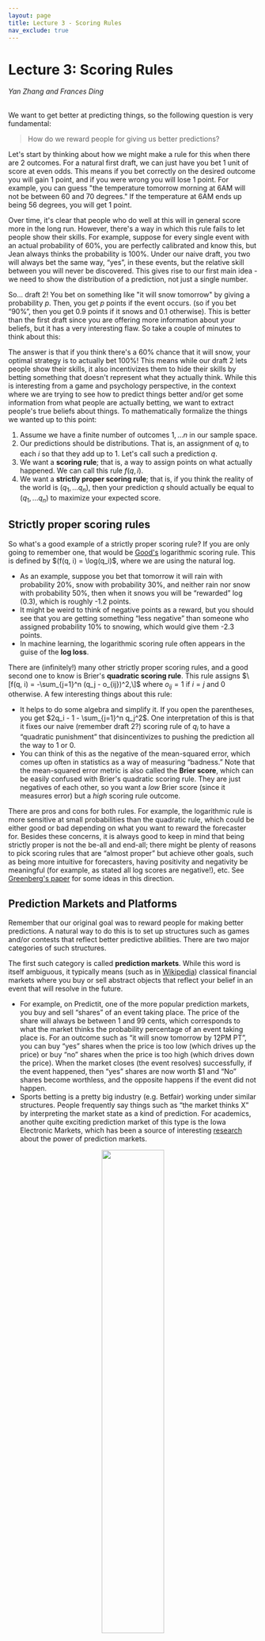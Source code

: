 ```yaml
---
layout: page
title: Lecture 3 - Scoring Rules
nav_exclude: true
---
```


<script type="text/javascript" async src="https://cdnjs.cloudflare.com/ajax/libs/mathjax/2.7.3/MathJax.js?config=TeX-MML-AM_CHTML">
MathJax.Hub.Config({
    tex2jax: {
        inlineMath: [["$", "$"], ["\\(", "\\)"]],
        processEscapes: true
    }
});
</script>

# Lecture 3: Scoring Rules
<i>Yan Zhang and Frances Ding</i><br>
<br>
 
We want to get better at predicting things, so the following question is very fundamental: 
 
> How do we reward people for giving us better predictions?
 
Let's start by thinking about how we might make a rule for this when there are 2 outcomes. For a natural first draft, we can just have you bet 1 unit of score at even odds. This means if you bet correctly on the desired outcome you will gain 1 point, and if you were wrong you will lose 1 point. For example, you can guess "the temperature tomorrow morning at 6AM will not be between 60 and 70 degrees." If the temperature at 6AM ends up being 56 degrees, you will get 1 point.

Over time, it's clear that people who do well at this will in general score more in the long run. However, there's a way in which this rule fails to let people show their skills. For example, suppose for every single event with an actual probability of 60%, you are perfectly calibrated and know this, but Jean always thinks the probability is 100%. Under our naive draft, you two will always bet the same way, “yes”, in these events, but the relative skill between you will never be discovered. This gives rise to our first main idea - we need to show the distribution of a prediction, not just a single number.

So... draft 2! You bet on something like "it will snow tomorrow" by giving a probability $p$. Then, you get $p$ points if the event occurs. (so if you bet “90%”, then you get 0.9 points if it snows and 0.1 otherwise). This is better than the first draft since you are offering more information about your beliefs, but it has a very interesting flaw. So take a couple of minutes to think about this: 

The answer is that if you think there's a 60% chance that it will snow, your optimal strategy is to actually bet 100%! This means while our draft 2 lets people show their skills, it also incentivizes them to hide their skills by betting something that doesn't represent what they actually think. While this is interesting from a game and psychology perspective, in the context where we are trying to see how to predict things better and/or get some information from what people are actually betting, we want to extract people's true beliefs about things. To mathematically formalize the things we wanted up to this point:

1. Assume we have a finite number of outcomes $1, \ldots n$ in our sample space.
2. Our predictions should be distributions. That is, an assignment of $q_i$ to each $i$ so that they add up to 1. Let's call such a prediction $q$.
3. We want a **scoring rule**; that is, a way to assign points on what actually happened. We can call this rule $f(q, i)$.
4. We want a **strictly proper scoring rule**; that is, if you think the reality of the world is $(q_1, ... q_n)$, then your prediction $q$ should actually be equal to $(q_1, ... q_n)$ to maximize your expected score.

## Strictly proper scoring rules

So what's a good example of a strictly proper scoring rule? If you are only going to remember one, that would be [Good's](https://rss.onlinelibrary.wiley.com/doi/10.1111/j.2517-6161.1952.tb00104.x) logarithmic scoring rule. This is defined by \$(f(q, i) = \log(q_i)$, where we are using the natural log.

* As an example, suppose you bet that tomorrow it will rain with probability 20%, snow with probability 30%, and neither rain nor snow with probability 50%, then when it snows you will be “rewarded” $\log(0.3)$, which is roughly -1.2 points.
* It might be weird to think of negative points as a reward, but you should see that you are getting something “less negative” than someone who assigned probability 10% to snowing, which would give them -2.3 points.
* In machine learning, the logarithmic scoring rule often appears in the guise of the **log loss**.

There are (infinitely!) many other strictly proper scoring rules, and a good second one to know is Brier's **quadratic scoring rule**. This rule assigns $\[f(q, i) = -\sum_{j=1}^n (q_j - o_{ij})^2,\]$ where $o_{ij} = 1$ if $i=j$ and $0$ otherwise. A few interesting things about this rule:

* It helps to do some algebra and simplify it. If you open the parentheses, you get $2q_i - 1 - \sum_{j=1}^n q_j^2$. One interpretation of this is that it fixes our naive (remember draft 2?) scoring rule of $q_i$ to have a “quadratic punishment” that disincentivizes to pushing the prediction all the way to 1 or 0.
* You can think of this as the negative of the mean-squared error, which comes up often in statistics as a way of measuring “badness.” Note that the mean-squared error metric is also called the **Brier score**, which can be easily confused with Brier's quadratic scoring rule. They are just negatives of each other, so you want a *low* Brier score (since it measures error) but a *high* scoring rule outcome.

There are pros and cons for both rules. For example, the logarithmic rule is more sensitive at small probabilities than the quadratic rule, which could be either good or bad depending on what you want to reward the forecaster for. Besides these concerns, it is always good to keep in mind that being strictly proper is not the be-all and end-all; there might be plenty of reasons to pick scoring rules that are “almost proper” but achieve other goals, such as being more intuitive for forecasters, having positivity and negativity be meaningful (for example, as stated all log scores are negative!), etc. See [Greenberg's paper](https://arxiv.org/pdf/1808.07501.pdf) for some ideas in this direction.

## Prediction Markets and Platforms

Remember that our original goal was to reward people for making better predictions. A natural way to do this is to set up structures such as games and/or contests that reflect better predictive abilities. There are two major categories of such structures.
 
The first such category is called **prediction markets**. While this word is itself ambiguous, it typically means (such as in [Wikipedia](https://en.wikipedia.org/wiki/Prediction_market)) classical financial markets where you buy or sell abstract objects that reflect your belief in an event that will resolve in the future.
- For example, on Predictit, one of the more popular prediction markets, you buy and sell “shares” of an event taking place. The price of the share will always be between 1 and 99 cents, which corresponds to what the market thinks the probability percentage of an event taking place is. For an outcome such as “it will snow tomorrow by 12PM PT”, you can buy “yes” shares when the price is too low (which drives up the price) or buy “no” shares when the price is too high (which drives down the price). When the market closes (the event resolves) successfully, if the event happened, then “yes” shares are now worth $1 and “No” shares become worthless, and the opposite happens if the event did not happen. 
- Sports betting is a pretty big industry (e.g. Betfair) working under similar structures. People frequently say things such as “the market thinks X” by interpreting the market state as a kind of prediction. For academics, another quite exciting prediction market of this type is the Iowa Electronic Markets, which has been a source of interesting [research](https://iemweb.biz.uiowa.edu/research/) about the power of prediction markets.

<p style="text-align:center;">
<img src="https://bounded-regret.ghost.io/content/images/2022/01/predictit.png" width="50%">
</p>
<br><i>An example Predictit market from Jan. 14, 2022 showing the latest prices for "yes" and "no" shares.</i>

 
The second such category is something we call **prediction platforms**, where instead of trading, you enter predictions like how you would submit a structured answer to some sort of online exam, and then you get points based on a… (usually trying to be strictly proper) scoring rule!
- For example, on [Metaculus](https://www.metaculus.com/questions/), one of the more popular prediction platforms, you put in a probability of how likely you think an event will happen. You can also revise your estimates as time progresses, until the point when the question “closes” (usually after the event happens or after a certain amount of time has passed). Afterwards, your guesses are scored with a fairly complicated proper [scoring rule](https://www.metaculus.com/help/faq/#scoring) that, at heart, is the logarithmic scoring rule, with some adjustments on top for rewarding you when you are “more right” than the rest of the community. There are also different scoring rules that are used for other types of questions, such as predicting a number versus a probability, or prediction tournaments.
- Confusingly, sometimes “prediction markets” also refer to prediction platforms which use scoring rules as a basis, such as [Robin Hanson](https://mason.gmu.edu/~rhanson/mktscore.pdf)'s “markets” made from scoring rules (in particular, this paper shows that the logarithmic scoring rule was the only rule to satisfy some nice properties such a market would want to enjoy).  

While the second type, prediction platforms, may end up being more directly relevant to our class, prediction markets are a good way to get priors and learn about what people think about some particular subject. We hope your predictive skills will be sharpened by interactions with both predictive markets and platforms!

(Thanks to Frances Ding, Alex Wei and Eric Neyman for help preparing this post. I also learned from and recommend Tim Roughgarden's computer science-oriented [lecture notes](https://timroughgarden.org/f16/l/l17.pdf))

---

## Mathematical Tangent
Here's a really nice way (h/t Eric Neyman) to see how the log and quadratic rules naturally appear, if we aren't afraid to do a bit of calculus. Let's consider our goal of finding a proper scoring function in a simplified case with just 2 outcomes (so $p_1 = p, p_2 = (1-p)$), which is to find a scoring function $f$ such that $p f(x) + (1-p) f(1-x)$ is maximized at $x=p$. Taking the derivative with respect to $x$ and setting equal to 0, we get $pf'(p) - (1-p)f'(1-p) = 0$, or $pf'(p) = (1-p)f'(1-p)$.

Now, let's turn the question around and ask our “wishful thinking” selves: what $f'()$ would make this work?
1. A natural choice is $f'(p) = (1-p)$, because then the left and right hand sides are both $p(1-p)$.
2. Another natural choice is $f'(p) = 1/p$, because then the left and right hand sides are both 1.

I leave the rest to you to see that these two options exactly correspond to the quadratic and log rules, respectively!
